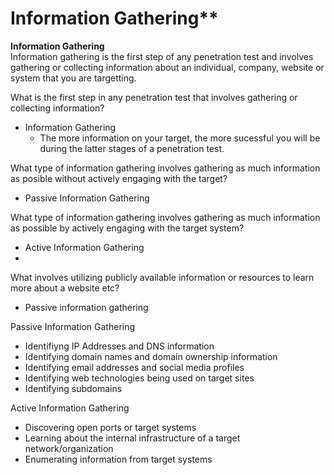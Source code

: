# Information Gathering\*\*

**Information Gathering**\
Information gathering is the first step of any penetration test and involves gathering or collecting information about an individual, company, website or system that you are targetting.

What is the first step in any penetration test that involves gathering or collecting information?

* Information Gathering
  * The more information on your target, the more sucessful you will be during the latter stages of a penetration test.

What type of information gathering involves gathering as much information as posible without actively engaging with the target?

* Passive Information Gathering

What type of information gathering involves gathering as much information as possible by actively engaging with the target system?

* Active Information Gathering
*

What involves utilizing publicly available information or resources to learn more about a website etc?

* Passive information gathering

Passive Information Gathering

* Identifiyng IP Addresses and DNS information
* Identifying domain names and domain ownership information
* Identifying email addresses and social media profiles
* Identifying web technologies being used on target sites
* Identifying subdomains

Active Information Gathering

* Discovering open ports or target systems
* Learning about the internal infrastructure of a target network/organization
* Enumerating information from target systems
